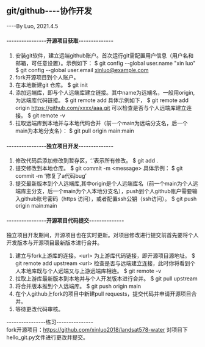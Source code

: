 ## **git/github----协作开发**
----By Luo, 2021.4.5  

#### **----------------开源项目获取--------------**   
1. 安装git软件，建立远端github账户。首次运行git需配置用户信息（用户名和邮箱，可任意设置）。示例如下：
$ git config --global user.name "xin luo"
$ git config --global user.email xinluo@example.com
2. fork开源项目到个人账户。
3. 在本地新建git 仓库。
$ git init
4. 添加远端库，即与个人远端库建立链接。其中name为远端名，一般用origin, <url>为远端库代码链接。
$ git remote add <name> <url>
具体示例如下，
$ git remote add origin https://github.com/xxxx/aaa.git
可以检查是否与个人远端库建立连接。
$ git remote -v
5. 拉取远端库到本地并与本地代码合并（前一个main为远端分支名，后一个main为本地分支名）：
$ git pull origin main:main

#### **----------------独立项目开发--------------**
1. 修改代码后添加修改到暂存区，‘.’表示所有修改。
$ git add .
2. 提交修改到本地仓库。
$ git commit -m &lt;message&gt;
具体示例：
$ git commit -m ‘修复了a代码bug’
3. 提交最新版本到个人远端库,其中origin是个人远端库名（前一个main为个人远端库主分支，后一个main为个人本地分支名），push到个人github账户需要输入github账号密码（https 
访问），或者配置ssh公钥（ssh访问）。
$ git push origin main:main

#### **----------------开源项目代码提交--------------**  
独立项目开发期间，开源项目也在实时更新。对项目修改进行提交前首先要将个人开发版本与开源项目最新版本进行合并。
1. 建立与fork上游库的连接。&lt;url&gt; 为上游库代码链接，即开源项目源地址。
$ git remote add upstream &lt;url&gt;
检查是否与远端建立连接，此时你将看到个人本地库既与个人远端又与上游远端库相连。
$ git remote -v
2. 拉取上游库最新版本到本地并与个人开发版本进行合并。
$ git pull upstream
3. 将合并版本推到个人远端库。
$ git push origin main
3. 在个人github上fork的项目中新建pull requests，提交代码并申请开源项目合并。
4. 等待更改代码审核。

----------------练习---------------  
fork开源项目：<https://github.com/xinluo2018/landsat578-water>
对项目下hello_git.py文件进行更改并提交。
